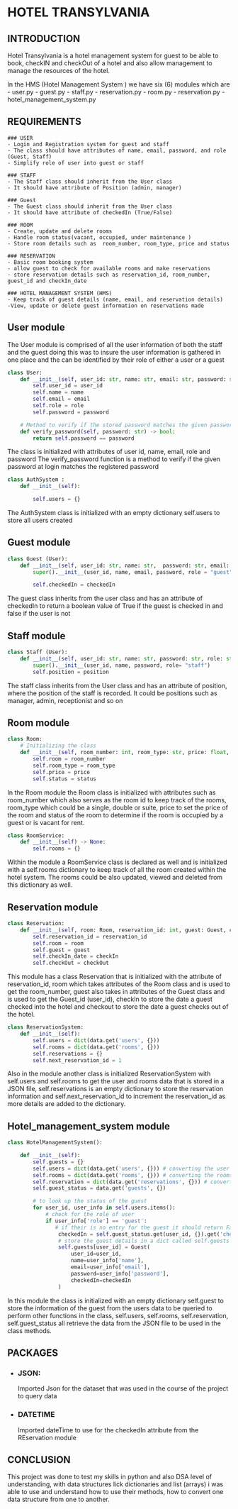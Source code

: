 # HOTEL TRANSYLVANIA

## INTRODUCTION

Hotel Transylvania is a hotel management system for guest to be able to book, checkIN and checkOut of a hotel and also allow management to manage the resources of the hotel.

In the HMS (Hotel Management System ) we have six (6) modules which are - user.py - guest.py - staff.py - reservation.py - room.py - reservation.py - hotel_management_system.py

## REQUIREMENTS

    ### USER
    - Login and Registration system for guest and staff
    - The class should have attributes of name, email, password, and role (Guest, Staff)
    - Simplify role of user into guest or staff

    ### STAFF
    - The Staff class should inherit from the User class
    - It should have attribute of Position (admin, manager)

    ### Guest
    - The Guest class should inherit from the User class
    - It should have attribute of checkedIn (True/False)

    ### ROOM
    - Create, update and delete rooms
    - Handle room status(vacant, occupied, under maintenance )
    - Store room details such as  room_number, room_type, price and status

    ### RESERVATION
    - Basic room booking system
    - allow guest to check for available rooms and make reservations
    - store reservation details such as reservation_id, room_number, guest_id and checkIn_date

    ### HOTEL MANAGEMENT SYSTEM (HMS)
    - Keep track of guest details (name, email, and reservation details)
    -View, update or delete guest information on reservations made

## User module

The User module is comprised of all the user information of both the staff and the guest doing this was to insure the user information is gathered in one place and the can be identified by their role of either a user or a guest

```python
class User:
    def __init__(self, user_id: str, name: str, email: str, password: str, role: str) :
        self.user_id = user_id
        self.name = name
        self.email = email
        self.role = role
        self.password = password

    # Method to verify if the stored password matches the given password
    def verify_password(self, password: str) -> bool:
        return self.password == password
```

The class is initialized with attributes of user id, name, email, role and password
The verify_password function is a method to verify if the given password at login matches the registered password

```python
class AuthSystem :
    def __init__(self):

        self.users = {}
```

The AuthSystem class is initialized with an empty dictionary self.users to store all users created

## Guest module

```python
class Guest (User):
    def __init__(self, user_id: str, name: str,  password: str, email: str, checkedIn: bool):
        super().__init__(user_id, name, email, password, role = "guest")

        self.checkedIn = checkedIn
```

The guest class inherits from the user class and has an attribute of checkedIn to return a boolean value of True if the guest is checked in and false if the user is not

## Staff module

```python
class Staff (User):
    def __init__(self, user_id: str, name: str, password: str, role: str, position: str):
        super().__init__(user_id, name, password, role= "staff")
        self.position = position
```

The staff class inherits from the User class and has an attribute of position, where the position of the staff is recorded. It could be positions such as manager, admin, receptionist and so on

## Room module

```python
class Room:
    # Initializing the class
    def __init__(self, room_number: int, room_type: str, price: float, status: str = "Vacant") -> None:
        self.room = room_number
        self.room_type = room_type
        self.price = price
        self.status = status
```

In the Room module the Room class is initialized with attributes such as room_number which also serves as the room id to keep track of the rooms, room_type which could be a single, double or suite, price to set the price of the room and status of the room to determine if the room is occupied by a guest or is vacant for rent.

```python
class RoomService:
    def __init__(self) -> None:
        self.rooms = {}
```

Within the module a RoomService class is declared as well and is initialized with a self.rooms dictionary to keep track of all the room created within the hotel system. The rooms could be also updated, viewed and deleted from this dictionary as well.

## Reservation module

```python
class Reservation:
    def __init__(self, room: Room, reservation_id: int, guest: Guest, checkIn: datetime, checkOut: datetime) -> None:
        self.reservation_id = reservation_id
        self.room = room
        self.guest = guest
        self.checkIn_date = checkIn
        self.checkOut = checkOut
```

This module has a class Reservation that is initialized with the attribute of reservation_id, room which takes attributes of the Room class and is used to get the room_number, guest also takes in attributes of the Guest class and is used to get the Guest_id (user_id), checkIn to store the date a guest checked into the hotel and checkout to store the date a guest checks out of the hotel.

```python
class ReservationSystem:
    def __init__(self):
        self.users = dict(data.get('users', {}))
        self.rooms = dict(data.get('rooms', {}))
        self.reservations = {}
        self.next_reservation_id = 1
```

Also in the module another class is initialized ReservationSystem with self.users and self.rooms to get the user and rooms data that is stored in a JSON file, self.reservations is an empty dictionary to store the reservation information and self.next_reservation_id to increment the reservation_id as more details are added to the dictionary.

## Hotel_management_system module

```python
class HotelManagementSystem():

    def __init__(self):
        self.guests = {}
        self.users = dict(data.get('users', {})) # converting the user to a dict
        self.rooms = dict(data.get('rooms', {})) # converting the rooms to a dict
        self.reservation = dict(data.get('reservations', {})) # converting the reservation to a dict
        self.guest_status = data.get('guests', {})

        # to look up the status of the guest
        for user_id, user_info in self.users.items():
            # check for the role of user
            if user_info['role'] == 'guest':
               # if their is no entry for the guest it should return False
                checkedIn = self.guest_status.get(user_id, {}).get('checkedIn', False)
                # store the guest details in a dict called self.guests
                self.guests[user_id] = Guest(
                    user_id=user_id,
                    name=user_info['name'],
                    email=user_info['email'],
                    password=user_info['password'],
                    checkedIn=checkedIn
                )
```

In this module the class is initialized with an empty dictionary self.guest to store the information of the guest from the users data to be queried to perform other functions in the class, self.users, self.rooms, self.reservation, self.guest_status all retrieve the data from the JSON file to be used in the class methods.

## PACKAGES

- ### JSON:

  Imported Json for the dataset that was used in the course of the project to query data

- ### DATETIME

  Imported dateTime to use for the checkedIn attribute from the REservation module

## CONCLUSION

This project was done to test my skills in python and also DSA level of understanding, with data structures lick dictionaries and list (arrays) i was able to use and understand how to use their methods, how to convert one data structure from one to another.

